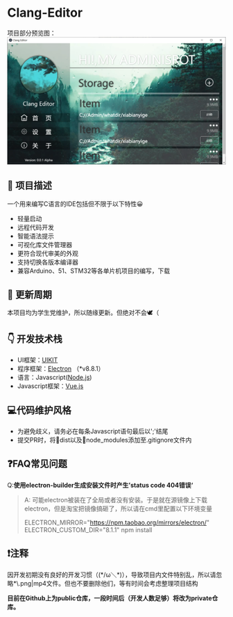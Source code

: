 Clang-Editor
===
项目部分预览图：
![preview](./preview.png)

## 📄 项目描述
一个用来编写C语言的IDE包括但不限于以下特性😀
 - 轻量启动
 - 远程代码开发
 - 智能语法提示
 - 可视化库文件管理器
 - 更符合现代审美的外观
 - 支持切换各版本编译器
 - 兼容Arduino、51、STM32等各单片机项目的编写，下载
  
## 🔧 更新周期
本项目均为学生党维护，所以随缘更新。但绝对不会🕊（

## 👇 开发技术栈

 - UI框架：[UIKIT](https://getuikit.com/)
 - 程序框架：[Electron](https://www.electronjs.org/) （*v8.8.1）
 - 语言：Javascript([Node.js](http://nodejs.cn/))
 - Javascript框架：[Vue.js](https://cn.vuejs.org/index.html)

## 💻代码维护风格

 - 为避免歧义，请务必在每条Javascript语句最后以';'结尾
 - 提交PR时，将📂dist以及📂node_modules添加至.gitignore文件内
  

## ❓FAQ常见问题
Q:**使用electron-builder生成安装文件时产生’status code 404错误‘**
> A: 可能electron被装在了全局或者没有安装。于是就在源镜像上下载electron，但是淘宝把镜像搞砸了，所以请在cmd里配置以下环境变量
> 
> ELECTRON_MIRROR="https://npm.taobao.org/mirrors/electron/" ELECTRON_CUSTOM_DIR="8.1.1" npm install

## ❗注释
  因开发初期没有良好的开发习惯（(\*/ω＼\*)），导致项目内文件特别乱，所以请忽略*\\.png|mp4文件。但也不要删除他们，等有时间会考虑整理项目结构

  **目前在Github上为public仓库，一段时间后（开发人数足够）将改为private仓库。**
 